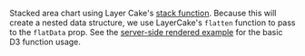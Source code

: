 Stacked area chart using Layer Cake's [stack function](/guide#stack). Because this will create a nested data structure, we use LayerCake's `flatten` function to pass to the `flatData` prop. See the [server-side rendered example](/example-ssr/AreaStacked) for the basic D3 function usage.
